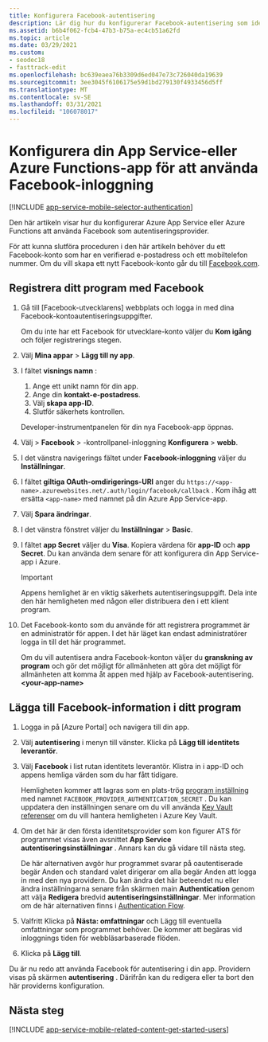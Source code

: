 ```yaml
---
title: Konfigurera Facebook-autentisering
description: Lär dig hur du konfigurerar Facebook-autentisering som identitets leverantör för din App Service-eller Azure Functions-app.
ms.assetid: b6b4f062-fcb4-47b3-b75a-ec4cb51a62fd
ms.topic: article
ms.date: 03/29/2021
ms.custom:
- seodec18
- fasttrack-edit
ms.openlocfilehash: bc639eaea76b3309d6ed047e73c726040da19639
ms.sourcegitcommit: 3ee3045f6106175e59d1bd279130f4933456d5ff
ms.translationtype: MT
ms.contentlocale: sv-SE
ms.lasthandoff: 03/31/2021
ms.locfileid: "106078017"
---
```

# <a name="configure-your-app-service-or-azure-functions-app-to-use-facebook-login"></a>Konfigurera din App Service-eller Azure Functions-app för att använda Facebook-inloggning

[!INCLUDE [app-service-mobile-selector-authentication](../../includes/app-service-mobile-selector-authentication.md)]

Den här artikeln visar hur du konfigurerar Azure App Service eller Azure Functions att använda Facebook som autentiseringsprovider.

För att kunna slutföra proceduren i den här artikeln behöver du ett Facebook-konto som har en verifierad e-postadress och ett mobiltelefon nummer. Om du vill skapa ett nytt Facebook-konto går du till [Facebook.com].

## <a name="register-your-application-with-facebook"></a><a name="register"> </a>Registrera ditt program med Facebook

1. Gå till [Facebook-utvecklarens] webbplats och logga in med dina Facebook-kontoautentiseringsuppgifter.

   Om du inte har ett Facebook för utvecklare-konto väljer du **Kom igång** och följer registrerings stegen.
1. Välj **Mina appar**  >  **Lägg till ny app**.
1. I fältet **visnings namn** :
   1. Ange ett unikt namn för din app.
   1. Ange din **kontakt-e-postadress**.
   1. Välj **skapa app-ID**.
   1. Slutför säkerhets kontrollen.

   Developer-instrumentpanelen för din nya Facebook-app öppnas.
1. Välj   >  **Facebook**  >  -kontrollpanel-inloggning **Konfigurera**  >  **webb**.
1. I det vänstra navigerings fältet under **Facebook-inloggning** väljer du **Inställningar**.
1. I fältet **giltiga OAuth-omdirigerings-URI** anger du `https://<app-name>.azurewebsites.net/.auth/login/facebook/callback` . Kom ihåg att ersätta `<app-name>` med namnet på din Azure App Service-app.
1. Välj **Spara ändringar**.
1. I det vänstra fönstret väljer du **Inställningar**  >  **Basic**. 
1. I fältet **app Secret** väljer du **Visa**. Kopiera värdena för **app-ID** och **app Secret**. Du kan använda dem senare för att konfigurera din App Service-app i Azure.

   > [!IMPORTANT]
   > Appens hemlighet är en viktig säkerhets autentiseringsuppgift. Dela inte den här hemligheten med någon eller distribuera den i ett klient program.
   >

1. Det Facebook-konto som du använde för att registrera programmet är en administratör för appen. I det här läget kan endast administratörer logga in till det här programmet.

   Om du vill autentisera andra Facebook-konton väljer du **granskning av program** och gör det möjligt för allmänheten att göra det möjligt för allmänheten att komma åt appen med hjälp av Facebook-autentisering. **\<your-app-name>**

## <a name="add-facebook-information-to-your-application"></a><a name="secrets"> </a>Lägga till Facebook-information i ditt program

1. Logga in på [Azure Portal] och navigera till din app.
1. Välj **autentisering** i menyn till vänster. Klicka på **Lägg till identitets leverantör**.
1. Välj **Facebook** i list rutan identitets leverantör. Klistra in i app-ID och appens hemliga värden som du har fått tidigare.

    Hemligheten kommer att lagras som en plats-trög [program inställning](./configure-common.md#configure-app-settings) med namnet `FACEBOOK_PROVIDER_AUTHENTICATION_SECRET` . Du kan uppdatera den inställningen senare om du vill använda [Key Vault referenser](./app-service-key-vault-references.md) om du vill hantera hemligheten i Azure Key Vault.

1. Om det här är den första identitetsprovider som kon figurer ATS för programmet visas även avsnittet **App Service autentiseringsinställningar** . Annars kan du gå vidare till nästa steg.
    
    De här alternativen avgör hur programmet svarar på oautentiserade begär Anden och standard valet dirigerar om alla begär Anden att logga in med den nya providern. Du kan ändra det här beteendet nu eller ändra inställningarna senare från skärmen main **Authentication** genom att välja **Redigera** bredvid **autentiseringsinställningar**. Mer information om de här alternativen finns i [Authentication Flow](overview-authentication-authorization.md#authentication-flow).

1. Valfritt Klicka på **Nästa: omfattningar** och Lägg till eventuella omfattningar som programmet behöver. De kommer att begäras vid inloggnings tiden för webbläsarbaserade flöden.
1. Klicka på **Lägg till**.

Du är nu redo att använda Facebook för autentisering i din app. Providern visas på skärmen **autentisering** . Därifrån kan du redigera eller ta bort den här providerns konfiguration.

## <a name="next-steps"></a><a name="related-content"> </a>Nästa steg

[!INCLUDE [app-service-mobile-related-content-get-started-users](../../includes/app-service-mobile-related-content-get-started-users.md)]

<!-- URLs. -->
[Facebook-utvecklare]: https://go.microsoft.com/fwlink/p/?LinkId=268286
[facebook.com]: https://go.microsoft.com/fwlink/p/?LinkId=268285
[Get started with authentication]: /en-us/develop/mobile/tutorials/get-started-with-users-dotnet/
[Azure-portalen]: https://portal.azure.com/
